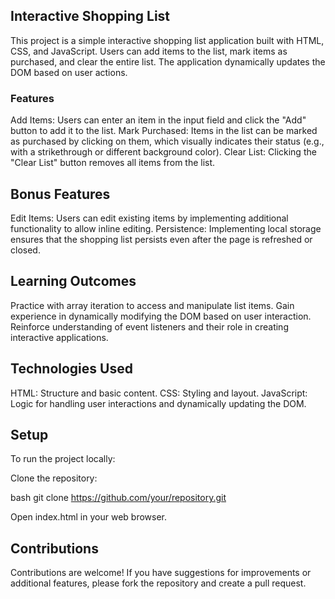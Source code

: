 ## Interactive Shopping List
This project is a simple interactive shopping list application built with HTML, CSS, and JavaScript. Users can add items to the list, mark items as purchased, and clear the entire list. The application dynamically updates the DOM based on user actions.

### Features
Add Items: Users can enter an item in the input field and click the "Add" button to add it to the list.
Mark Purchased: Items in the list can be marked as purchased by clicking on them, which visually indicates their status (e.g., with a strikethrough or different background color).
Clear List: Clicking the "Clear List" button removes all items from the list.
## Bonus Features
Edit Items: Users can edit existing items by implementing additional functionality to allow inline editing.
Persistence: Implementing local storage ensures that the shopping list persists even after the page is refreshed or closed.
## Learning Outcomes
Practice with array iteration to access and manipulate list items.
Gain experience in dynamically modifying the DOM based on user interaction.
Reinforce understanding of event listeners and their role in creating interactive applications.
## Technologies Used
HTML: Structure and basic content.
CSS: Styling and layout.
JavaScript: Logic for handling user interactions and dynamically updating the DOM.

## Setup
To run the project locally:

Clone the repository:

bash
git clone https://github.com/your/repository.git

Open index.html in your web browser.

## Contributions
Contributions are welcome! If you have suggestions for improvements or additional features, please fork the repository and create a pull request.
